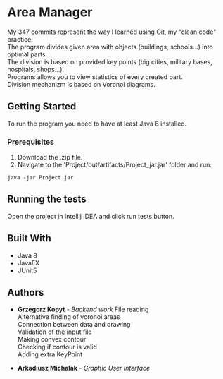 # Area Manager

My 347 commits represent the way I learned using Git, my "clean code" practice.  
The program divides given area with objects (buildings, schools...) into optimal parts.  
The division is based on provided key points (big cities, military bases, hospitals, shops...).  
Programs allows you to view statistics of every created part.  
Division mechanizm is based on Voronoi diagrams.  

## Getting Started

To run the program you need to have at least Java 8 installed.

### Prerequisites

1) Download the .zip file.
2) Navigate to the 'Project/out/artifacts/Project_jar.jar' folder and run:
```
java -jar Project.jar
```
## Running the tests

Open the project in Intellij IDEA and click run tests button.

## Built With

* Java 8
* JavaFX
* JUnit5 

## Authors

* **Grzegorz Kopyt** - *Backend work*
File reading  
Alternative finding of voronoi areas  
Connection between data and drawing  
Validation of the input file  
Making convex contour  
Checking if contour is valid  
Adding extra KeyPoint  

* **Arkadiusz Michalak** - *Graphic User Interface*

